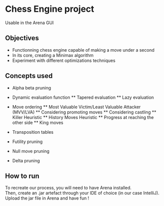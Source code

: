 # Chess Engine project
Usable in the Arena GUI

## Objectives
* Functionning chess engine capable of making a move under a second
* In its core, creating a Minimax algorithm
* Experiment with different optimizations techniques

## Concepts used
* Alpha beta pruning
* Dynamic evaluation function
** Tapered evaluation
** Lazy evaluation
* Move ordering
** Most Valuable Victim/Least Valuable Attacker (MVV/LVA)
** Considering promoting moves
** Considering castling
** Killer Heuristic
** History Moves Heuristic
** Progress at reaching the other side
** King moves

* Transposition tables
* Futility pruning
* Null move pruning
* Delta pruning

## How to run
To recreate our process, you will need to have Arena installed.  
Then, create an .jar artefact through your IDE of choice (in our case IntelliJ).  
Upload the jar file in Arena and have fun !
